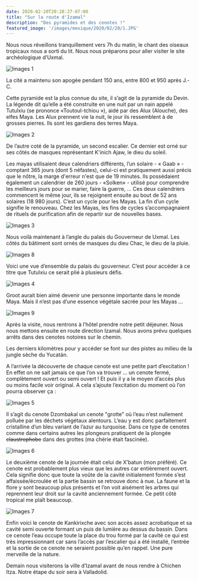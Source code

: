 ```yaml
---
date: 2020-02-20T20:28:27-07:00
title: "Sur la route d'Izamal"
description: "Des pyramides et des cenotes !"
featured_image: '/images/mexique/2020/02/20/1.JPG'
---
```


Nous nous réveillons tranquillement vers 7h du matin, le chant des oiseaux tropicaux nous a sorti du lit. Nous nous préparons pour aller visiter le site archéologique d’Uxmal. 

![Images 1](/images/mexique/2020/02/20/1.JPG)

La cité a maintenu son apogée pendant 150 ans, entre 800 et 950 après J.-C. 

Cette pyramide est la plus connue du site, il s’agit de la pyramide du Devin. La légende dit qu’elle a été construite en une nuit par un nain appelé Tutulxiu (se prononce «Toutoul-tchiou »), aidé par des Alux (Alouche), des elfes Maya. Les Alux prennent vie la nuit, le jour ils ressemblent à de grosses pierres. Ils sont les gardiens des terres Maya. 

![Images 2](/images/mexique/2020/02/20/2.JPG)

De l’autre coté de la pyramide, un second escalier. Ce dernier est orné sur ses côtés de masques représentant K'inich Ajaw, le dieu du soleil. 

Les mayas utilisaient deux calendriers différents, l’un solaire - « Gaab » - comptant 365 jours (dont 5 néfastes), celui-ci est pratiquement aussi précis que le nôtre, la marge d'erreur n'est que de 19 minutes. Ils possédaient également un calendrier de 260 jours - «Solken» - utilisé pour comprendre les meilleurs jours pour se marier, faire la guerre, ...  Ces deux calendriers commencent le même jour, ils se rejoignent ensuite au bout de 52 ans solaires (18 980 jours). C’est un cycle pour les Mayas. La fin d’un cycle signifie le renouveau. Chez les Mayas, les fins de cycles s’accompagnaient de rituels de purification afin de repartir sur de nouvelles bases.

![Images 3](/images/mexique/2020/02/20/3.JPG)

Nous voilà maintenant à l’angle du palais du Gouverneur de Uxmal. Les côtés du bâtiment sont ornés de masques du dieu Chac, le dieu de la pluie. 

![Images 8](/images/mexique/2020/02/20/8.JPG)

Voici une vue d’ensemble du palais du gouverneur. C’est pour accéder à ce titre que Tutulxiu ce serait plié à plusieurs défis. 

![Images 4](/images/mexique/2020/02/20/4.JPG)

Groot aurait bien aimé devenir une personne importante dans le monde Maya. Mais il n’est pas d’une essence végétale sacrée pour les Mayas ...

![Images 9](/images/mexique/2020/02/20/9.JPG)

Après la visite, nous rentrons à l’hôtel prendre notre petit déjeuner. Nous nous mettons ensuite en route direction Izamal. Nous avons prévu quelques arrêts dans des cenotes notoires sur le chemin. 

Les derniers kilomètres pour y accéder se font sur des pistes au milieu de la jungle sèche du Yucatán. 

A l’arrivée la découverte de chaque cenote est une petite part d’excitation ! En effet on ne sait jamais ce que l’on va trouver ... un cenote fermé, complètement ouvert ou semi ouvert ! Et puis il y a le moyen d’accès plus ou moins facile voir original. A cela s’ajoute l’excitation du moment où l’on pourra observer ça :

![Images 5](/images/mexique/2020/02/20/5.JPG)

Il s’agit du cenote Dzombakal un cenote "grotte" où l’eau n’est nullement polluée par les déchets végétaux alentours. L’eau y est donc parfaitement cristalline d’un bleu variant de l’azur au turquoise. Dans ce type de cenotes comme dans certains autres les plongeurs pratiquent de la plongée ~~claustrophobe~~ dans des grottes (ma chérie était fascinée).


![Images 6](/images/mexique/2020/02/20/6.JPG)

Le deuxième cenote de la journée était celui de X’batun (mon préféré). Ce cenote est probablement plus vieux que les autres car entièrement ouvert. Cela signifie donc que toute la voûte de la cavité initialement formée s’est affaissée/écroulée et la partie bassin se retrouve donc à nue. La faune et la flore y sont beaucoup plus présents et l’on voit aisément les arbres qui reprennent leur droit sur la cavité anciennement formée. Ce petit côté tropical me plaît beaucoup.


![Images 7](/images/mexique/2020/02/20/7.JPG)

Enfin voici le cenote de Kankirixche avec son accès assez acrobatique et sa cavité semi ouverte formant un puis de lumière au dessus du bassin. Dans ce cenote l’eau occupe toute la place du trou formé par la cavité ce qui est très impressionnant car sans l’accès par l’escalier qui a été installé, l’entrée et la sortie de ce cenote ne seraient possible qu’en rappel. Une pure merveille de la nature.

Demain nous visiterons la ville d’Izamal avant de nous rendre à Chichen Itza. Notre étape du soir sera à Valladolid. 
